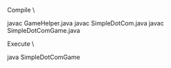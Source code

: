 Compile \

javac GameHelper.java
javac SimpleDotCom.java
javac SimpleDotComGame.java

Execute \

java SimpleDotComGame